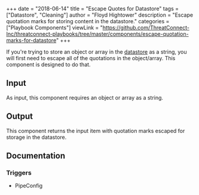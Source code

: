 +++
date = "2018-06-14"
title = "Escape Quotes for Datastore"
tags = ["Datastore", "Cleaning"]
author = "Floyd Hightower"
description = "Escape quotation marks for storing content in the datastore."
categories = ["Playbook Components"]
viewLink = "https://github.com/ThreatConnect-Inc/threatconnect-playbooks/tree/master/components/escape-quotation-marks-for-datastore"
+++

If you're trying to store an object or array in the [datastore](https://pb-constructs.hightower.space/playbooks/introductions/datastore) as a string, you will first need to escape all of the quotations in the object/array. This component is designed to do that.

## Input

As input, this component requires an object or array as a string.

## Output

This component returns the input item with quotation marks escaped for storage in the datastore.

## Documentation

### Triggers

- PipeConfig
